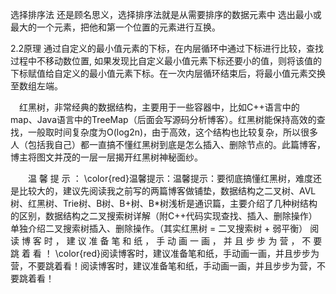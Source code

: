 选择排序法
还是顾名思义，选择排序法就是从需要排序的数据元素中 选出最小或最大的一个元素，把他和第一个位置的元素进行互换。

2.2原理
通过自定义的最小值元素的下标，在内层循环中通过下标进行比较，查找过程中不移动数位置, 如果发现比自定义最小值元素下标还要小的值，则将该值的下标赋值给自定义的最小值元素下标。在一次内层循环结束后，将最小值元素交换至数组左端。





 红黑树，非常经典的数据结构，主要用于一些容器中，比如C++语言中的map、Java语言中的TreeMap（后面会写源码分析博客）。红黑树能保持高效的查找，一般取时间复杂度为O(log2n)，由于高效，这个结构也比较复杂，所以很多人（包括我自己）都一直搞不懂红黑树到底是怎么插入、删除节点的。此篇博客，博主将图文并茂的一层一层揭开红黑树神秘面纱。

  温 馨 提 示 ： \color{red}温馨提示：温馨提示：要彻底搞懂红黑树，难度还是比较大的，建议先阅读我之前写的两篇博客做铺垫，数据结构之二叉树、AVL树、红黑树、Trie树、B树、B+树、B*树浅析是通识篇，主要介绍了几种树结构的区别，数据结构之二叉搜索树详解（附C++代码实现查找、插入、删除操作）单独介绍二叉搜索树插入、删除操作。（其实红黑树 = 二叉搜索树 + 弱平衡）
阅 读 博 客 时 ， 建 议 准 备 笔 和 纸 ， 手 动 画 一 画 ， 并 且 步 步 为 营 ， 不 要 跳 着 看 ！ \color{red}阅读博客时，建议准备笔和纸，手动画一画，并且步步为营，不要跳着看！阅读博客时，建议准备笔和纸，手动画一画，并且步步为营，不要跳着看！
